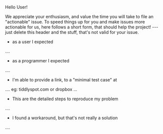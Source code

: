 Hello User!

We appreciate your enthusiasm, and value the time you will take to file an "actionable" issue. To speed things up for you and make issues more actionable for us, here follows a short form, that should help the project! --- just delete this header and the stuff, that's not valid for your issue.

 - as a user I expected
 
 ....
 
 - as a programmer I expected
 
 ....
 
 - I'm able to provide a link, to a "minimal test case" at
 
 .... eg: tiddlyspot.com or dropbox ... 
 
 - This are the detailed steps to reproduce my problem
 
 ....
 
 - I found a workaround, but that's not really a solution
 
 ....
 
 